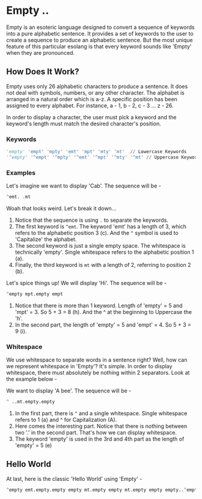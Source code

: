 # Empty ..
Empty is an esoteric language designed to convert a sequence of keywords into a pure alphabetic sentence. It provides a set of keywords to the user to create a sequence to produce an alphabetic sentence. But the most unique feature of this particular esolang is that every keyword sounds like 'Empty' when they are pronounced.

## How Does It Work?
Empty uses only 26 alphabetic characters to produce a sentence. It does not deal with symbols, numbers, or any other character. The alphabet is arranged in a natural order which is a-z. A specific position has been assigned to every alphabet. For instance, a - 1, b - 2, c - 3 ... z - 26. 

In order to display a character, the user must pick a keyword and the keyword's length must match the desired character's position.
### Keywords
```python
'empty' 'empt' 'mpty' 'emt' 'mpt' 'mty' 'mt'  // Lowercase Keywords
'^empty' '^empt' '^mpty' '^emt' '^mpt' '^mty' '^mt' // Uppercase Keywords
```

### Examples
Let's imagine we want to display 'Cab'. The sequence will be -
```python
^emt. .mt
```
Woah that looks weird. Let's break it down...<br>
1. Notice that the sequence is using ```.``` to separate the keywords.
2. The first keyword is ```^emt```. The keyword 'emt' has a length of 3, which refers to the alphabetic position 3 (c). And the ```^``` symbol is used to 'Capitalize' the alphabet.
3. The second keyword is just a single empty space. The whitespace is technically 'empty'. Single whitespace refers to the alphabetic position 1 (a).
4. Finally, the third keyword is `mt` with a length of 2, referring to position 2 (b).

Let's spice things up! We will display 'Hi'. The sequence will be -
```python
^empty mpt.empty empt
```
1. Notice that there is more than 1 keyword. Length of 'empty' = 5 and 'mpt' = 3. So 5 + 3 = 8 (h). And the ^ at the beginning to Uppercase the 'h'.
2. In the second part, the length of 'empty' = 5 and 'empt' = 4. So 5 + 3 = 9 (i).


### Whitespace
We use whitespace to separate words in a sentence right? Well, how can we represent whitespace in 'Empty'? It's simple. In order to display whitespace, there must absolutely be nothing within 2 separators. Look at the example below -

We want to display 'A bee'. The sequence will be -
```python
^ ..mt.empty.empty
```
1. In the first part, there is ```^``` and a single whitespace. Single whitespace refers to 1 (a) and ^ for Capitalization (A).
2. Here comes the interesting part. Notice that there is nothing between two '.' in the second part. That's how we can display whitespace.
3. The keyword 'empty' is used in the 3rd and 4th part as the length of 'empty' = 5 (e) 

## Hello World
At last, here is the classic 'Hello World' using 'Empty' - 
```python
^empty emt.empty.empty empty mt.empty empty mt.empty empty empty..^empty empty empty empty emt.empty empty empty.empty empty empty emt. empty empty mt. empt
```
